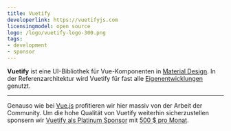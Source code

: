 ```yaml
---
title: Vuetify
developerlink: https://vuetifyjs.com
licensingmodel: open source
logo: /logo/vuetify-logo-300.png
tags:
- development
- sponsor
---
```

__Vuetify__ ist eine UI-Bibliothek für Vue-Komponenten in [Material Design](https://m3.material.io).
In der Referenzarchitektur wird Vuetify für fast alle [Eigenentwicklungen](../publish) genutzt.

---

Genauso wie bei [Vue.js](./vue.js.html) profitieren wir hier massiv von der Arbeit der Community.
Um die hohe Qualität von Vuetify weiterhin sicherzustellen sponsern wir [Vuetify als Platinum Sponsor](https://vuetifyjs.com/en/introduction/sponsors-and-backers/#platinum) mit [500 $ pro Monat](https://www.muenchen-transparent.de/dokumente/7347900).
